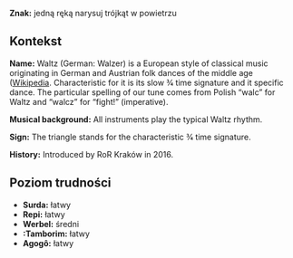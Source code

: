 **Znak:** jedną ręką narysuj trójkąt w powietrzu

## Kontekst

**Name:** Waltz (German: Walzer) is a European style of classical music
originating in German and Austrian folk dances of the middle age
([Wikipedia](https://en.wikipedia.org/wiki/Waltz_(music)). Characteristic for it
is its slow 3⁄4 time signature and it specific dance. The particular spelling of
our tune comes from Polish “walc” for Waltz and “walcz” for “fight!”
(imperative).

**Musical background:** All instruments play the typical Waltz rhythm.

**Sign:** The triangle stands for the characteristic 3⁄4 time signature.

**History:** Introduced by RoR Kraków in 2016.

## Poziom trudności

* **Surda:** łatwy
* **Repi:** łatwy
* **Werbel:** średni
* **:Tamborim:** łatwy
* **Agogô:** łatwy
